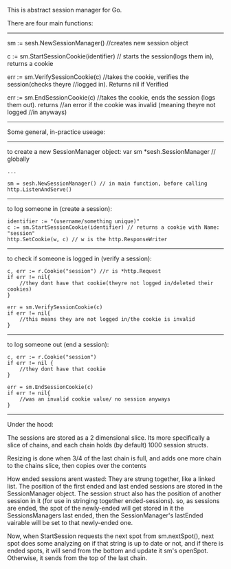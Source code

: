This is abstract session manager for Go.


There are four main functions:

------------------------------------------------------------
sm := sesh.NewSessionManager() //creates new session object

c := sm.StartSessionCookie(identifier) // starts the session(logs them in), returns a cookie

err := sm.VerifySessionCookie(c) //takes the cookie, verifies the session(checks theyre 
								 //logged in). Returns nil if Verified

err := sm.EndSessionCookie(c) //takes the cookie, ends the session (logs them out). returns
							  //an error if the cookie was invalid (meaning theyre not logged
							  //in anyways)

------------------------------------------------------------




Some general, in-practice useage:

------------------------------------------------------------
to create a new SessionManager object:
	var sm *sesh.SessionManager // globally
		
	...

	sm = sesh.NewSessionManager() // in main function, before calling http.ListenAndServe()

------------------------------------------------------------
to log someone in (create a session):
	
	identifier := "(username/something unique)"
	c := sm.StartSessionCookie(identifier) // returns a cookie with Name: "session"
	http.SetCookie(w, c) // w is the http.ResponseWriter

------------------------------------------------------------
to check if someone is logged in (verify a session):
	
	c, err := r.Cookie("session") //r is *http.Request
	if err != nil{
		//they dont have that cookie(theyre not logged in/deleted their cookies)	
	}

	err = sm.VerifySessionCookie(c)
	if err != nil{
		//this means they are not logged in/the cookie is invalid	
	}

------------------------------------------------------------
to log someone out (end a session):

	c, err := r.Cookie("session")
	if err != nil {
		//they dont have that cookie
	}

	err = sm.EndSessionCookie(c)
	if err != nil{
		//was an invalid cookie value/ no session anyways	
	}

-----------------------------------------------------------



Under the hood:

The sessions are stored as a 2 dimensional slice. Its more specifically a slice
of chains, and each chain holds (by default) 1000 session structs. 


Resizing is done when 3/4 of the last chain is full, and adds one more chain to the 
chains slice, then copies over the contents



How ended sessions arent wasted: They are strung together, like a linked list. 
The position of the first ended and last ended sessions are stored in the SessionManager 
object. The session struct also has the position of another session in it (for use in 
stringing together ended-sessions). so, as sessions are ended, the spot of the newly-ended 
will get stored in it the SessionsManagers last ended, then the SessionManager's lastEnded
vairable will be set to that newly-ended one. 

Now, when StartSession requests the next spot from sm.nextSpot(), next spot does some
analyzing on if that string is up to date or not, and if there is ended spots, it will
send from the bottom and update it sm's openSpot. Otherwise, it sends from the top of 
the last chain.




